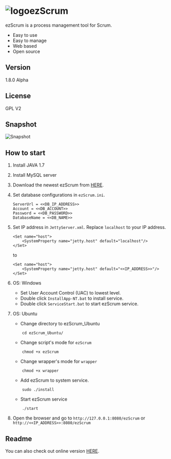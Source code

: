 ![logo](https://raw.githubusercontent.com/ezScrum/ezScrum/develop/WebContent/images/readme/ezscrum_log_big.png)ezScrum
=======

ezScrum is a process management tool for Scrum.

- Easy to use
- Easy to manage
- Web based
- Open source


Version
------------
1.8.0 Alpha


License
------------
GPL V2

Snapshot
------------
![Snapshot](https://raw.githubusercontent.com/ezScrum/ezScrum/develop/WebContent/images/readme/snapshot.png)


How to start
------------
1. Install JAVA 1.7
2. Install MySQL server
3. Download the newest ezScrum from <a href="http://sourceforge.net/projects/ezscrum/?source=directory">HERE</a>.
4. Set database configurations in ```ezScrum.ini```.

    ```
    ServerUrl = <<DB_IP_ADDRESS>>
    Account = <<DB_ACCOUNT>>
    Password = <<DB_PASSWORD>>
    DatabaseName = <<DB_NAME>>
    ```

5. Set IP address in ```JettyServer.xml```. Replace ``localhost`` to your IP address.

    ```
    <Set name="host">
        <SystemProperty name="jetty.host" default="localhost"/>
    </Set>
    ```

    to

    ```
    <Set name="host">
        <SystemProperty name="jetty.host" default="<<IP_ADDRESS>>"/>
    </Set>
    ```

6. OS: Windows
    - Set User Account Control (UAC) to lowest level.
    - Double click ```InstallApp-NT.bat``` to install service.
    - Double click ```ServiceStart.bat``` to start ezScrum service.

7. OS: Ubuntu
    - Change directory to ezScrum_Ubuntu

    ```
        cd ezScrum_Ubuntu/
    ```
    - Change script's mode for ```ezScrum```
    
    ```
        chmod +x ezScrum
    ```
    - Change wrapper's mode for ``wrapper``
    
    ```
        chmod +x wrapper
    ```
    - Add ezScrum to system service.
    
    ```
        sudo ./install
    ```
    - Start ezScrum service
    
    ```
        ./start
    ```
8. Open the browser and go to ``http://127.0.0.1:8080/ezScrum`` or ``http://<<IP_ADDRESS>>:8080/ezScrum``


Readme
----------
You can also check out online version <a href="https://github.com/ezScrum/ezScrum/blob/master/README.md">HERE</a>.